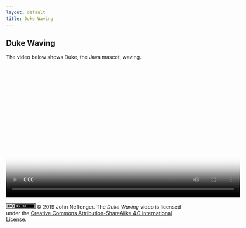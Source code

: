 ```yaml
---
layout: default
title: Duke Waving
---
```

## Duke Waving

The video below shows Duke, the Java mascot, waving.

<video src="videos/duke-2019-03-22.webm" poster="images/duke-2019-03-22-360.png" width="640" height="360" controls>
<p><em>To view the video, your browser must support the WebM format with VP9 encoding.</em></p>
</video>

[![CC BY-SA 4.0](images/by-sa.png)](http://creativecommons.org/licenses/by-sa/4.0/) © 2019 John Neffenger. The *Duke Waving* video is licensed under the [Creative Commons Attribution-ShareAlike 4.0 International License](http://creativecommons.org/licenses/by-sa/4.0/).
